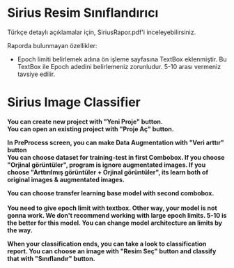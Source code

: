 # Sirius Resim Sınıflandırıcı

Türkçe detaylı açıklamalar için, SiriusRapor.pdf'i inceleyebilirsiniz.

Raporda bulunmayan özellikler:
- Epoch limiti belirlemek adına ön işleme sayfasına TextBox eklenmiştir. Bu TextBox
ile Epoch adedini belirlemeniz zorunludur. 5-10 arası vermeniz tavsiye edilir.

# Sirius Image Classifier

<b>You can create new project with "Yeni Proje" button.</b><br>
<b>You can open an existing project with "Proje Aç" button.</b>

<b>In PreProcess screen, you can make Data Augmentation with "Veri arttır" button</b><br>
<b>
You can choose dataset for training-test in first Combobox. If you choose 
"Orjinal görüntüler", program is ignore augmentated images. If you choose
"Arttırılmış görüntüler + Orjinal görüntüler", its learn both of original images & 
augmentated images. 
</b><br>

<b>You can choose transfer learning base model with second combobox.</b><br><br>
<b>You need to give epoch limit with textbox. Other way, your model is not gonna work.
We don't recommend working with large epoch limits. 5-10 is the better for this model.
You can change model architecture an limits by the way.</b> <br>

<b>When your classification ends, you can take a look to classification report. You can
choose an image with "Resim Seç" button and classify that with "Sınıflandır" button.</b>